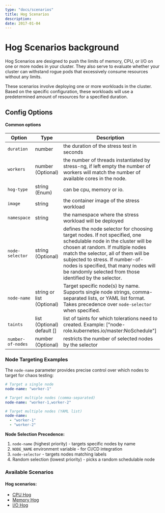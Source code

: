 ```yaml
---
type: "docs/scenarios"
title: Hog Scenarios
description: 
date: 2017-01-04
---
```


# Hog Scenarios background

Hog Scenarios are designed to push the limits of memory, CPU, or I/O on one or more nodes in your cluster. They also serve to evaluate whether your cluster can withstand rogue pods that excessively consume resources without any limits.

These scenarios involve deploying one or more workloads in the cluster. Based on the specific configuration, these workloads will use a predetermined amount of resources for a specified duration.

## Config Options

#### Common options

| Option  | Type     | Description    |
|---------|-------------------------------------|---------------------------------------------------------------------------------------------------------------|
| `duration` | number  | the duration of the stress test in seconds       |
| `workers` | number (Optional)  | the number of threads instantiated by stress-ng, if left empty the number of workers will match the number of available cores in the node.   |
| `hog-type` | string (Enum)  | can be cpu, memory or io.    |
| `image` | string  | the container image of the stress workload    |
| `namespace` | string   | the namespace where the stress workload will be deployed   |
| `node-selector` | string (Optional) | defines the node selector for choosing target nodes. If not specified, one schedulable node in the cluster will be chosen at random. If multiple nodes match the selector, all of them will be subjected to stress. If number-of-nodes is specified, that many nodes will be randomly selected from those identified by the selector. |
| `node-name` | string or list (Optional) | Target specific node(s) by name. Supports single node strings, comma-separated lists, or YAML list format. Takes precedence over `node-selector` when specified. |
|`taints`| list (Optional) default [] | list of taints for which tolerations need to created. Example: ["node-role.kubernetes.io/master:NoSchedule"]|
| `number-of-nodes` | number (Optional) | restricts the number of selected nodes by the selector|

### Node Targeting Examples

The `node-name` parameter provides precise control over which nodes to target for chaos testing:

```yaml
# Target a single node
node-name: "worker-1"

# Target multiple nodes (comma-separated)
node-name: "worker-1,worker-2"

# Target multiple nodes (YAML list)
node-name:
  - "worker-1" 
  - "worker-2"
```

**Node Selection Precedence:**
1. `node-name` (highest priority) - targets specific nodes by name
2. `NODE_NAME` environment variable - for CI/CD integration
3. `node-selector` - targets nodes matching labels
4. Random selection (lowest priority) - picks a random schedulable node

### Available Scenarios
#### Hog scenarios:
- [CPU Hog](/docs/scenarios/hog-scenarios/cpu-hog-scenario/_index.md)
- [Memory Hog](/docs/scenarios/hog-scenarios/memory-hog-scenario/_index.md)
- [I/O Hog](/docs/scenarios/hog-scenarios/io-hog-scenario/_index.md)

